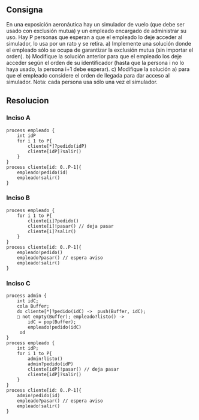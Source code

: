 ## Consigna

En una exposición aeronáutica hay un simulador de vuelo (que debe ser usado con
exclusión mutua) y un empleado encargado de administrar su uso. Hay P personas que
esperan a que el empleado lo deje acceder al simulador, lo usa por un rato y se retira.
a) Implemente una solución donde el empleado sólo se ocupa de garantizar la exclusión
mutua (sin importar el orden).
b) Modifique la solución anterior para que el empleado los deje acceder según el orden de
su identificador (hasta que la persona i no lo haya usado, la persona i+1 debe esperar).
c) Modifique la solución a) para que el empleado considere el orden de llegada para dar
acceso al simulador.
Nota: cada persona usa sólo una vez el simulador.


## Resolucion

### Inciso A

```
process empleado {
    int idP
    for i 1 to P{
        cliente[*]?pedido(idP)
        cliente[idP]?salir() 
    }
}
process cliente[id: 0..P-1]{
    empleado!pedido(id)
    empleado!salir()
}
```

### Inciso B

```
process empleado {
    for i 1 to P{
        cliente[i]?pedido()
        cliente[i]!pasar() // deja pasar
        cliente[i]?salir() 
    }
}
process cliente[id: 0..P-1]{
    empleado!pedido()
    empleado?pasar() // espera aviso
    empleado!salir()
}
```

### Inciso C


```
process admin {
    int idC;
    cola Buffer;
    do cliente[*]?pedido(idC) ->  push(Buffer, idC); 
    □ not empty(Buffer); empleado?listo() -> 
        idC = pop(Buffer);
        empleado!pedido(idC)
     od
}
process empleado {
    int idP;
    for i 1 to P{
        admin!listo()
        admin?pedido(idP)
        cliente[idP]!pasar() // deja pasar
        cliente[idP]?salir() 
    }
}
process cliente[id: 0..P-1]{
    admin!pedido(id)
    empleado?pasar() // espera aviso
    empleado!salir()
}
```